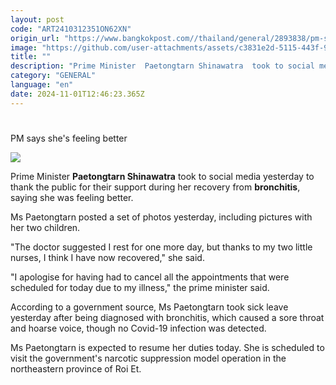 ```yaml
---
layout: post
code: "ART2410312351ON62XN"
origin_url: "https://www.bangkokpost.com//thailand/general/2893838/pm-says-shes-feeling-better"
image: "https://github.com/user-attachments/assets/c3831e2d-5115-443f-94a4-5d2ff931b050"
title: ""
description: "Prime Minister  Paetongtarn Shinawatra  took to social media yesterday to thank the public for their support during her recovery from  bronchitis , saying she was feeling better."
category: "GENERAL"
language: "en"
date: 2024-11-01T12:46:23.365Z
---
```


# 

PM says she's feeling better

![](https://github.com/user-attachments/assets/8b3e7382-9512-41d5-b20d-8de8431734c4)

Prime Minister **Paetongtarn Shinawatra** took to social media yesterday to thank the public for their support during her recovery from **bronchitis**, saying she was feeling better.

Ms Paetongtarn posted a set of photos yesterday, including pictures with her two children.

"The doctor suggested I rest for one more day, but thanks to my two little nurses, I think I have now recovered," she said.

"I apologise for having had to cancel all the appointments that were scheduled for today due to my illness," the prime minister said.

According to a government source, Ms Paetongtarn took sick leave yesterday after being diagnosed with bronchitis, which caused a sore throat and hoarse voice, though no Covid-19 infection was detected.

Ms Paetongtarn is expected to resume her duties today. She is scheduled to visit the government's narcotic suppression model operation in the northeastern province of Roi Et.